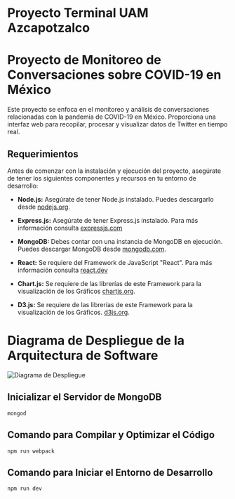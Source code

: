 # Proyecto Terminal UAM Azcapotzalco
# Proyecto de Monitoreo de Conversaciones sobre COVID-19 en México

Este proyecto se enfoca en el monitoreo y análisis de conversaciones relacionadas con la pandemia de COVID-19 en México. Proporciona una interfaz web para recopilar, procesar y visualizar datos de Twitter en tiempo real.

## Requerimientos

Antes de comenzar con la instalación y ejecución del proyecto, asegúrate de tener los siguientes componentes y recursos en tu entorno de desarrollo:

- **Node.js:** Asegúrate de tener Node.js instalado. Puedes descargarlo desde [nodejs.org](https://nodejs.org/).

- **Express.js:** Asegúrate de tener Express.js instalado. Para más información consulta [expressjs.com](https://expressjs.com/)

- **MongoDB:** Debes contar con una instancia de MongoDB en ejecución. Puedes descargar MongoDB desde [mongodb.com](https://www.mongodb.com/).

- **React:** Se requiere del Framework de JavaScript "React". Para más información consulta [react.dev](https://react.dev/)

- **Chart.js:** Se requiere de las librerías de este Framework para la visualización de los Gráficos [chartjs.org](https://www.chartjs.org/).

- **D3.js:** Se requiere de las librerías de este Framework para la visualización de los Gráficos. [d3js.org](https://d3js.org/).

# Diagrama de Despliegue de la Arquitectura de Software
![Diagrama de Despliegue](SistemaMonitoreoCOVID/src/public/Imagen1.png)

## Inicializar el Servidor de MongoDB

```
mongod
```

## Comando para Compilar y Optimizar el Código

```
npm run webpack
```

## Comando para Iniciar el Entorno de Desarrollo

```
npm run dev
```
